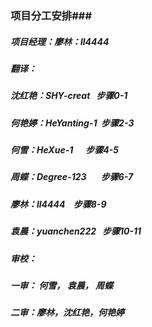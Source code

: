 ###  项目分工安排###

##### 项目经理：廖林：ll4444  

##### 翻译：

##### 沈红艳：SHY-creat   步骤0-1

#####  何艳婷：HeYanting-1  步骤2-3

##### 何雪：HeXue-1             步骤4-5

#####  周蝶：Degree-123        步骤6-7

#####  廖林：ll4444                  步骤8-9

##### 袁晨：yuanchen222   步骤10-11

##### 审校：

##### 一审： 何雪， 袁晨， 周蝶

##### 二审：廖林，沈红艳，何艳婷

